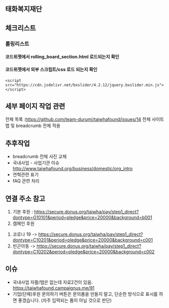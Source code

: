 ## 태화복지재단 

## 체크리스트
### 롤링리스트
#### 코드위젯에서 rolling_board_section.html 로드되는지 확인
#### 코드위젯에서 외부 스크립트/css 로드 되는지 확인
```
<script src="https://cdn.jsdelivr.net/bxslider/4.2.12/jquery.bxslider.min.js"></script>
```

## 세부 페이지 작업 관련

전체 목록 :https://github.com/team-durumi/taiwhafound/issues/14
전체 사이트맵 및 breadcrumb 전체 적용



## 추후작업

- breadcrumb 전체 사진 교체
- 국내사업 - 사업기관 이슈 http://www.taiwhafound.org/business/domestic/org_intro
- 연혁관련 표기
- fAQ 관련 처리

## 연결 주소 참고

1. 기본 후원 : https://secure.donus.org/taiwha/pay/step1_direct?dontype=G10101&period=pledge&price=20000&background=b001
2. 캠페인 후원
 1) 코로나 19
  -> https://secure.donus.org/taiwha/pay/step1_direct?dontype=C10201&period=pledge&price=20000&background=c001
 2) 빈곤아동
 -> https://secure.donus.org/taiwha/pay/step1_direct?dontype=C10202&period=pledge&price=20000&background=c002

## 이슈

- 국내사업 자활/탭은 없는데 자료2건이 있음. https://taiwhafound.campaignus.me/91
- 기업(단체)후원 문의하기 버튼은 문의폼을 만들지 말고, 단순한 방식으로 표시를 하면 좋겠습니다. (자주 입력되는 폼이 아닐 것으로 판단)
